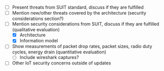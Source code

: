 - [ ] Present threats from SUIT standard, discuss if they are fulfilled
- [ ] Mention new/other threats covered by the architecture (security considerations section?)
- [ ] Mention security considerations from SUIT, discuss if they are fulfilled (qualitative evaluation)
  - [x] Architecture
  - [x] Information model
- [ ] Show measurements of packet drop rates, packet sizes, radio duty cycles, energy drain (quantitative evaluation)
  - [ ] Include wireshark captures?
- [ ] Other IoT security concerns outside of updates